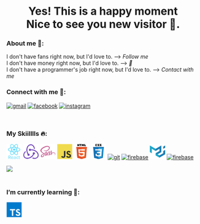 <h1 align="center">Yes! This is a happy moment</br>Nice to see you new visitor 🫶.</h1>

<h3>About me 🫣:</h3>
<p>I don't have fans right now, but I'd love to. --> <i>Follow me</i></br>
I don't have money right now, but I'd love to. --> <i>💸</i></br>
I don't have a programmer's job right now, but I'd love to. --> <i>Contact with me</i></p>

<h3>Connect with me 🫡:</h3>
<p align="left">
<a href="mailto:danielpakoca@gmail.com" target="blank" rel="noreferrer"><img align="center" src="https://cdn.jsdelivr.net/npm/simple-icons@3.13.0/icons/gmail.svg" alt="gmail" height="30" width="40" /></a>
<a href="https://www.facebook.com/danny.pakoca/" target="blank" rel="noreferrer"><img align="center" src="https://cdn.jsdelivr.net/npm/simple-icons@3.13.0/icons/facebook.svg" alt="facebook" height="30" width="40"/></a>
<a href="https://www.instagram.com/dannynafide/" target="blank" rel="noreferrer"><img align="center" src="https://cdn.jsdelivr.net/npm/simple-icons@3.13.0/icons/instagram.svg" alt="instagram" height="30" width="40" /></a>
</p>



</br>
<h3 align="left">My Skiilllls 🔥:</h3>
<p>
<a href="https://reactjs.org/" target="_blank" rel="noreferrer"><img src="https://raw.githubusercontent.com/devicons/devicon/master/icons/react/react-original-wordmark.svg" alt="react" width="40" height="40"/></a>
<a href="https://redux.js.org" target="_blank" rel="noreferrer"><img src="https://raw.githubusercontent.com/devicons/devicon/master/icons/redux/redux-original.svg" alt="redux" width="40" height="40"/></a>
<a href="https://sass-lang.com" target="_blank" rel="noreferrer"><img src="https://raw.githubusercontent.com/devicons/devicon/master/icons/sass/sass-original.svg" alt="sass" width="40" height="40"/></a>
<a href="https://developer.mozilla.org/en-US/docs/Web/JavaScript" target="_blank" rel="noreferrer"><img src="https://raw.githubusercontent.com/devicons/devicon/master/icons/javascript/javascript-original.svg" alt="javascript" width="40" height="40"/></a> <a href="https://www.w3.org/html/" target="_blank" rel="noreferrer"><img src="https://raw.githubusercontent.com/devicons/devicon/master/icons/html5/html5-original-wordmark.svg" alt="html5" width="40" height="40"/></a> <a href="https://www.w3schools.com/css/" target="_blank" rel="noreferrer"><img src="https://raw.githubusercontent.com/devicons/devicon/master/icons/css3/css3-original-wordmark.svg" alt="css3" width="40" height="40"/></a>
<a href="https://git-scm.com/" target="_blank" rel="noreferrer"><img src="https://www.vectorlogo.zone/logos/git-scm/git-scm-icon.svg" alt="git" width="40" height="40"/></a>
<a href="https://firebase.google.com/" target="_blank" rel="noreferrer"><img src="https://www.vectorlogo.zone/logos/firebase/firebase-icon.svg" alt="firebase" width="40" height="40"/></a> 
 <a href="https://mui.com/" target="_blank" rel="noreferrer"><img src="https://raw.githubusercontent.com/devicons/devicon/master/icons/materialui/materialui-original.svg" alt="firebase" width="40" height="40"/></a> 
 <a href="https://mui.com/" target="_blank" rel="noreferrer"><img src="https://styled-components.com/atom.png" alt="firebase" width="40" height="40"/></a> 
</p>

<div align="left">
 <img class="img" src="https://github-readme-stats.vercel.app/api/top-langs/?username=Dannynafide&layout=compact" />
</div>

</br>
<h3 align="left">I’m currently learning 🌱:</h3>
<p><a href="https://www.typescriptlang.org/" target="_blank" rel="noreferrer"> <img src="https://raw.githubusercontent.com/devicons/devicon/master/icons/typescript/typescript-original.svg" alt="typescript" width="40" height="40"/> </a></p>


<!-- </br>
<h3 align="left">My stats ✨:</h3>
<div align="left">
 <img class="img" src="https://github-readme-stats.vercel.app/api?username=Dannynafide&show_icons=true&count_private=true" />
</div> -->
